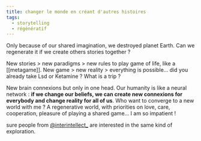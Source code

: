 ```yaml
---
title: changer le monde en créant d'autres histoires
tags:
  - storytelling
  - régénératif
---
```


Only because of our shared imagination, we destroyed planet Earth. Can we regenerate it if we create others stories together ?

New stories > new paradigms > new rules to play game of life, like a [[metagame]].
New game > new reality > everything is possible... did you already take Lsd or Ketamine ? What is a trip ?

New brain connexions but only in one head. Our humanity is like a neural network : **if we change our beliefs, we can create new connexions for everybody and change reality for all of us**.
Who want to converge to a new world with me ? A regenerative world, with priorities on love, care, cooperation, pleasure of playing a shared game... I am so impatient !

sure people from [@interintellect_](https://twitter.com/interintellect_) are interested in the same kind of exploration.